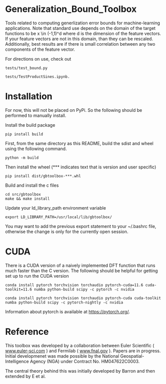 # Generalization_Bound_Toolbox

Tools related to computing generlization error bounds for machine-learning applications. Note that standard use depends on the domain of the target functions to be x \in (-1,1)^d where d is the dimension of the feature vectors. If your feature vectors are not in this domain, than they can be rescaled. Additionally, best results are if there is small correlation between any two components of the feature vector.

For directions on use, check out

    tests/test_bound.py

    tests/TestProductSines.ipynb.

# Installation

For now, this will not be placed on PyPi. So the following should be performed to manually install. 

Install the build package

    pip install build
    
First, from the same directory as this README, build the sdist and wheel using the following command.

    python -m build

Then install the wheel (*** indicates text that is version and user specific)

    pip install dist/gbtoolbox-***.whl

Build and install the c files

    cd src/gbtoolbox
    make && make install

Update your ld_library_path environment variable

    export LD_LIBRARY_PATH=/usr/local/lib/gbtoolbox/

You may want to add the previous export statement to your ~/.bashrc file, otherwise the change is only for the currently open session. 

# CUDA
There is a CUDA version of a naively implemented DFT function that runs much faster than the C version. The following should be helpful for getting set up to run the CUDA version

    conda install pytorch torchvision torchaudio pytorch-cuda=11.6 cuda-toolkit=11.6 numba python-build scipy -c pytorch -c nvidia

    conda install pytorch torchvision torchaudio pytorch-cuda cuda-toolkit numba python-build scipy -c pytorch-nightly -c nvidia

Information about pytorch is available at https://pytorch.org/.

# Reference

This toolbox was developed by a collaboration between Euler Scientific ( www.euler-sci.com ) and Fermilab ( www.fnal.gov ). Papers are in progress. Initial developmenet was made possible by the National Geospatial-Intelligence Agency (NGA) under Contract No. HM047622C0003.

The central theory behind this was initially developed by Barron and then extended by E et al.

